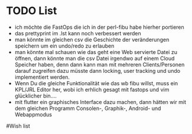 # TODO List
* ich möchte die FastOps die ich in der perl-fibu habe hierher portieren
* das prettyprint im .lst kann noch verbessert werden
* man könnte im gleichen csv die Geschichte der veränderungen speichern um ein undo/redo zu erlauben
* man könnte mal schauen wie das geht eine Web servierte Datei zu öffnen, dann könnte man die csv Datei irgendwo auf einem Cloud Speicher haben, denn dann kann man  mit mehreren Clients/Personen darauf zugreifen dazu müsste dann locking, user tracking und undo implementiert werden.
* Wenn Du die gleiche Funktionalität wie das wb fibu willst, muss ein KPL/JRL Editor her, wobi ich erhlich gesagt mit fastops und vim glücklicher bin....
* mit flutter ein graphisches Interface dazu machen, dann hätten wir mit dem gleichen Programm Consolen-, Graphik-, Android- und Webappmodus


#Wish list
